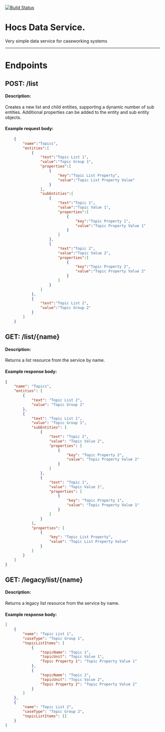 [![Build Status](https://drone.digital.homeoffice.gov.uk/api/badges/UKHomeOffice/hocs-data-service/status.svg)](https://drone.digital.homeoffice.gov.uk/UKHomeOffice/hocs-data-service)

# Hocs Data Service.

Very simple data service for caseworking systems

---

# Endpoints
## POST:  /list

#### Description:
Creates a new list and child entities, supporting a dynamic number of sub entities. Additional properties can be added to the entity and sub entity objects.

#### Example request body: 
```json
	{  
        "name":"Topics",
        "entities":[  
            {  
                "text":"Topic List 1",
                "value":"Topic Group 1",
                "properties":[  
                    {  
                        "key":"Topic List Property",
                        "value":"Topic List Property Value"
                    }
                ],
                "subEntities":[  
                    {  
                        "text":"Topic 1",
                        "value":"Topic Value 1",
                        "properties":[  
                            {  
                                "key":"Topic Property 1",
                                "value":"Topic Property Value 1"
                            }
                        ]
                    },
                    {  
                        "text":"Topic 2",
                        "value":"Topic Value 2",
                        "properties":[  
                            {  
                                "key":"Topic Property 2",
                                "value":"Topic Property Value 2"
                            }
                        ]
                    }
                ]
            },
            {  
                "text":"Topic List 2",
                "value":"Topic Group 2"
            }
        ]
    }
```
## GET: /list/{name}

#### Description:
Returns a list resource from the service by name.

#### Example response body: 
```json
{
    "name": "Topics",
    "entities": [
        {
            "text": "Topic List 2",
            "value": "Topic Group 2"
        },
        {
            "text": "Topic List 1",
            "value": "Topic Group 1",
            "subEntities": [
                {
                    "text": "Topic 2",
                    "value": "Topic Value 2",
                    "properties": [
                        {
                            "key": "Topic Property 2",
                            "value": "Topic Property Value 2"
                        }
                    ]
                },
                {
                    "text": "Topic 1",
                    "value": "Topic Value 1",
                    "properties": [
                        {
                            "key": "Topic Property 1",
                            "value": "Topic Property Value 1"
                        }
                    ]
                }
            ],
            "properties": [
                {
                    "key": "Topic List Property",
                    "value": "Topic List Property Value"
                }
            ]
        }
    ]
}
```

## GET: /legacy/list/{name}

#### Description:
Returns a legacy list resource from the service by name.

#### Example response body: 
```json
[
    {
        "name": "Topic List 1",
        "caseType": "Topic Group 1",
        "topicListItems": [
            {
                "topicName": "Topic 1",
                "topicUnit": "Topic Value 1",
                "Topic Property 1": "Topic Property Value 1"
            },
            {
                "topicName": "Topic 2",
                "topicUnit": "Topic Value 2",
                "Topic Property 2": "Topic Property Value 2"
            }
        ]
    },
    {
        "name": "Topic List 2",
        "caseType": "Topic Group 2",
        "topicListItems": []
    }
]
```

